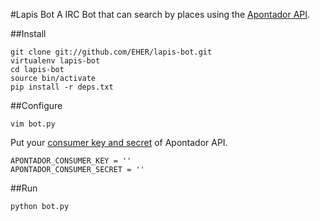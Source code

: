 #Lapis Bot
A IRC Bot that can search by places using the [Apontador API](http://api.apontador.com.br/).

##Install
```
git clone git://github.com/EHER/lapis-bot.git
virtualenv lapis-bot
cd lapis-bot
source bin/activate
pip install -r deps.txt
```

##Configure
```
vim bot.py
```
Put your [consumer key and secret](http://www.apontador.com.br/accounts/apps.html) of Apontador API.

```
APONTADOR_CONSUMER_KEY = ''
APONTADOR_CONSUMER_SECRET = ''
```

##Run
```
python bot.py
```



